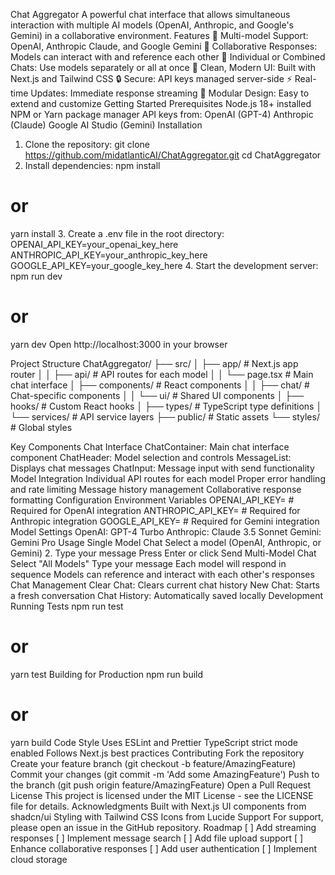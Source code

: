 Chat Aggregator
A powerful chat interface that allows simultaneous interaction with multiple AI models (OpenAI, Anthropic, and Google's Gemini) in a collaborative environment.
Features
🤖 Multi-model Support: OpenAI, Anthropic Claude, and Google Gemini
🔄 Collaborative Responses: Models can interact with and reference each other
💬 Individual or Combined Chats: Use models separately or all at once
🎨 Clean, Modern UI: Built with Next.js and Tailwind CSS
🔒 Secure: API keys managed server-side
⚡ Real-time Updates: Immediate response streaming
🧩 Modular Design: Easy to extend and customize
Getting Started
Prerequisites
Node.js 18+ installed
NPM or Yarn package manager
API keys from:
OpenAI (GPT-4)
Anthropic (Claude)
Google AI Studio (Gemini)
Installation
1. Clone the repository:
git clone https://github.com/midatlanticAI/ChatAggregator.git
cd ChatAggregator
2. Install dependencies:
npm install
# or
yarn install
3. Create a .env file in the root directory:
OPENAI_API_KEY=your_openai_key_here
ANTHROPIC_API_KEY=your_anthropic_key_here
GOOGLE_API_KEY=your_google_key_here
4. Start the development server:
npm run dev
# or
yarn dev
Open http://localhost:3000 in your browser

Project Structure
ChatAggregator/
├── src/
│   ├── app/              # Next.js app router
│   │   ├── api/         # API routes for each model
│   │   └── page.tsx     # Main chat interface
│   ├── components/      # React components
│   │   ├── chat/       # Chat-specific components
│   │   └── ui/         # Shared UI components
│   ├── hooks/          # Custom React hooks
│   ├── types/          # TypeScript type definitions
│   └── services/       # API service layers
├── public/             # Static assets
└── styles/            # Global styles


Key Components
Chat Interface
ChatContainer: Main chat interface component
ChatHeader: Model selection and controls
MessageList: Displays chat messages
ChatInput: Message input with send functionality
Model Integration
Individual API routes for each model
Proper error handling and rate limiting
Message history management
Collaborative response formatting
Configuration
Environment Variables
OPENAI_API_KEY=       # Required for OpenAI integration
ANTHROPIC_API_KEY=    # Required for Anthropic integration
GOOGLE_API_KEY=       # Required for Gemini integration
Model Settings
OpenAI: GPT-4 Turbo
Anthropic: Claude 3.5 Sonnet
Gemini: Gemini Pro
Usage
Single Model Chat
Select a model (OpenAI, Anthropic, or Gemini)
2. Type your message
Press Enter or click Send
Multi-Model Chat
Select "All Models"
Type your message
Each model will respond in sequence
Models can reference and interact with each other's responses
Chat Management
Clear Chat: Clears current chat history
New Chat: Starts a fresh conversation
Chat History: Automatically saved locally
Development
Running Tests
npm run test
# or
yarn test
Building for Production
npm run build
# or
yarn build
Code Style
Uses ESLint and Prettier
TypeScript strict mode enabled
Follows Next.js best practices
Contributing
Fork the repository
Create your feature branch (git checkout -b feature/AmazingFeature)
Commit your changes (git commit -m 'Add some AmazingFeature')
Push to the branch (git push origin feature/AmazingFeature)
Open a Pull Request
License
This project is licensed under the MIT License - see the LICENSE file for details.
Acknowledgments
Built with Next.js
UI components from shadcn/ui
Styling with Tailwind CSS
Icons from Lucide
Support
For support, please open an issue in the GitHub repository.
Roadmap
[ ] Add streaming responses
[ ] Implement message search
[ ] Add file upload support
[ ] Enhance collaborative responses
[ ] Add user authentication
[ ] Implement cloud storage